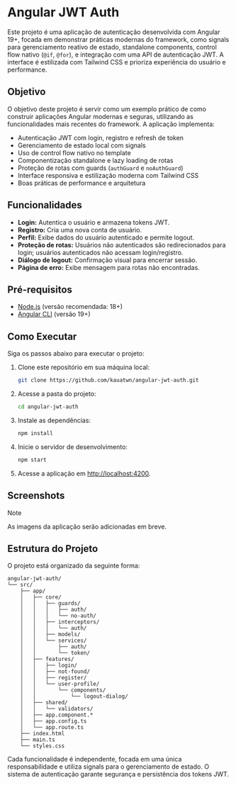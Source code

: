 # Angular JWT Auth

Este projeto é uma aplicação de autenticação desenvolvida com Angular 19+, focada em demonstrar práticas modernas do framework, como signals para gerenciamento reativo de estado, standalone components, control flow nativo (`@if`, `@for`), e integração com uma API de autenticação JWT. A interface é estilizada com Tailwind CSS e prioriza experiência do usuário e performance.

## Objetivo

O objetivo deste projeto é servir como um exemplo prático de como construir aplicações Angular modernas e seguras, utilizando as funcionalidades mais recentes do framework. A aplicação implementa:

- Autenticação JWT com login, registro e refresh de token
- Gerenciamento de estado local com signals
- Uso de control flow nativo no template
- Componentização standalone e lazy loading de rotas
- Proteção de rotas com guards (`authGuard` e `noAuthGuard`)
- Interface responsiva e estilização moderna com Tailwind CSS
- Boas práticas de performance e arquitetura

## Funcionalidades

- **Login:** Autentica o usuário e armazena tokens JWT.
- **Registro:** Cria uma nova conta de usuário.
- **Perfil:** Exibe dados do usuário autenticado e permite logout.
- **Proteção de rotas:** Usuários não autenticados são redirecionados para login; usuários autenticados não acessam login/registro.
- **Diálogo de logout:** Confirmação visual para encerrar sessão.
- **Página de erro:** Exibe mensagem para rotas não encontradas.

## Pré-requisitos

- [Node.js](https://nodejs.org/en/download) (versão recomendada: 18+)
- [Angular CLI](https://v19.angular.dev/installation) (versão 19+)

## Como Executar

Siga os passos abaixo para executar o projeto:

1. Clone este repositório em sua máquina local:

   ```bash
   git clone https://github.com/kauatwn/angular-jwt-auth.git
   ```

2. Acesse a pasta do projeto:

   ```bash
   cd angular-jwt-auth
   ```

3. Instale as dependências:

   ```bash
   npm install
   ```

4. Inicie o servidor de desenvolvimento:

   ```bash
   npm start
   ```

5. Acesse a aplicação em [http://localhost:4200](http://localhost:4200).

## Screenshots

> [!NOTE]  
> As imagens da aplicação serão adicionadas em breve.

## Estrutura do Projeto

O projeto está organizado da seguinte forma:

```plaintext
angular-jwt-auth/
└── src/
    ├── app/
    │   ├── core/
    │   │   ├── guards/
    │   │   │   ├── auth/
    │   │   │   └── no-auth/
    │   │   ├── interceptors/
    │   │   │   └── auth/
    │   │   ├── models/
    │   │   └── services/
    │   │       ├── auth/
    │   │       └── token/
    │   ├── features/
    │   │   ├── login/
    │   │   ├── not-found/
    │   │   ├── register/
    │   │   └── user-profile/
    │   │       └── components/
    │   │           └── logout-dialog/
    │   ├── shared/
    │   │   └── validators/
    │   ├── app.component.*
    │   ├── app.config.ts
    │   └── app.route.ts
    ├── index.html
    ├── main.ts
    └── styles.css
```

Cada funcionalidade é independente, focada em uma única responsabilidade e utiliza signals para o gerenciamento de estado. O sistema de autenticação garante segurança e persistência dos tokens JWT.
